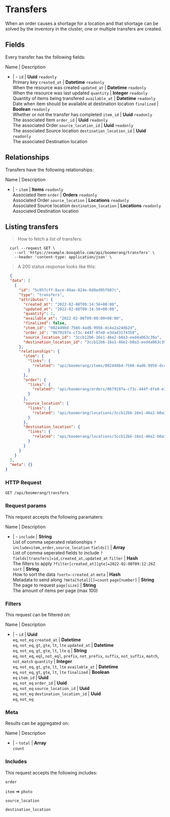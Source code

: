 # Transfers

When an order causes a shortage for a location and that shortage can be solved by the inventory in the cluster, one or multiple transfers are created.

## Fields
Every transfer has the following fields:

Name | Description
- | -
`id` | **Uuid** `readonly`<br>Primary key
`created_at` | **Datetime** `readonly`<br>When the resource was created
`updated_at` | **Datetime** `readonly`<br>When the resource was last updated
`quantity` | **Integer** `readonly`<br>Quantity of items being transfered
`available_at` | **Datetime** `readonly`<br>Date when item should be available at destination location
`finalized` | **Boolean** `readonly`<br>Whether or not the transfer has completed
`item_id` | **Uuid** `readonly`<br>The associated Item
`order_id` | **Uuid** `readonly`<br>The associated Order
`source_location_id` | **Uuid** `readonly`<br>The associated Source location
`destination_location_id` | **Uuid** `readonly`<br>The associated Destination location


## Relationships
Transfers have the following relationships:

Name | Description
- | -
`item` | **Items** `readonly`<br>Associated Item
`order` | **Orders** `readonly`<br>Associated Order
`source_location` | **Locations** `readonly`<br>Associated Source location
`destination_location` | **Locations** `readonly`<br>Associated Destination location


## Listing transfers



> How to fetch a list of transfers:

```shell
  curl --request GET \
    --url 'https://example.booqable.com/api/boomerang/transfers' \
    --header 'content-type: application/json' \
```

> A 200 status response looks like this:

```json
  {
  "data": [
    {
      "id": "5c057cff-8ace-49ae-824e-6d8ed95f687c",
      "type": "transfers",
      "attributes": {
        "created_at": "2022-02-08T09:14:56+00:00",
        "updated_at": "2022-02-08T09:14:56+00:00",
        "quantity": 1,
        "available_at": "2022-02-06T09:00:00+00:00",
        "finalized": false,
        "item_id": "082449bd-7566-4ad6-9956-dc4a2a24db2d",
        "order_id": "8679197a-cf3c-444f-8fe0-e3dad3174358",
        "source_location_id": "3ccb12b6-16e1-46e2-b0a3-eed4a063c39a",
        "destination_location_id": "3ccb12b6-16e1-46e2-b0a3-eed4a063c39a"
      },
      "relationships": {
        "item": {
          "links": {
            "related": "api/boomerang/items/082449bd-7566-4ad6-9956-dc4a2a24db2d"
          }
        },
        "order": {
          "links": {
            "related": "api/boomerang/orders/8679197a-cf3c-444f-8fe0-e3dad3174358"
          }
        },
        "source_location": {
          "links": {
            "related": "api/boomerang/locations/3ccb12b6-16e1-46e2-b0a3-eed4a063c39a"
          }
        },
        "destination_location": {
          "links": {
            "related": "api/boomerang/locations/3ccb12b6-16e1-46e2-b0a3-eed4a063c39a"
          }
        }
      }
    }
  ],
  "meta": {}
}
```

### HTTP Request

`GET /api/boomerang/transfers`

### Request params

This request accepts the following paramaters:

Name | Description
- | -
`include` | **String**<br>List of comma seperated relationships `?include=item,order,source_location`
`fields[]` | **Array**<br>List of comma seperated fields to include `?fields[transfers]=id,created_at,updated_at`
`filter` | **Hash**<br>The filters to apply `?filter[created_at][gte]=2022-02-08T09:12:26Z`
`sort` | **String**<br>How to sort the data `?sort=-created_at`
`meta` | **Hash**<br>Metadata to send along `?meta[total][]=count`
`page[number]` | **String**<br>The page to request
`page[size]` | **String**<br>The amount of items per page (max 100)


### Filters

This request can be filtered on:

Name | Description
- | -
`id` | **Uuid**<br>`eq`, `not_eq`
`created_at` | **Datetime**<br>`eq`, `not_eq`, `gt`, `gte`, `lt`, `lte`
`updated_at` | **Datetime**<br>`eq`, `not_eq`, `gt`, `gte`, `lt`, `lte`
`q` | **String**<br>`eq`, `not_eq`, `eql`, `not_eql`, `prefix`, `not_prefix`, `suffix`, `not_suffix`, `match`, `not_match`
`quantity` | **Integer**<br>`eq`, `not_eq`, `gt`, `gte`, `lt`, `lte`
`available_at` | **Datetime**<br>`eq`, `not_eq`, `gt`, `gte`, `lt`, `lte`
`finalized` | **Boolean**<br>`eq`
`item_id` | **Uuid**<br>`eq`, `not_eq`
`order_id` | **Uuid**<br>`eq`, `not_eq`
`source_location_id` | **Uuid**<br>`eq`, `not_eq`
`destination_location_id` | **Uuid**<br>`eq`, `not_eq`


### Meta

Results can be aggregated on:

Name | Description
- | -
`total` | **Array**<br>`count`


### Includes

This request accepts the following includes:

`order`


`item` => 
`photo`




`source_location`


`destination_location`





